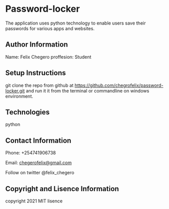 # Password-locker

The application uses python technology to enable users save their passwords for various apps and websites.

## Author Information

Name: Felix Chegero
proffesion: Student

## Setup Instructions

git clone the repo from github at https://github.com/chegrofelix/password-locker.git and run it it from the terminal or commandline on windows environment.

## Technologies

python

## Contact Information 

Phone: +254741906738

Email: chegerofelix@gmail.com

Follow on twitter @felix_chegero

## Copyright and Lisence Information

copyright 2021
MIT lisence
